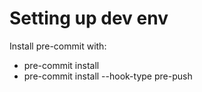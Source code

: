# Setting up dev env
Install pre-commit with:
- pre-commit install
- pre-commit install --hook-type pre-push
